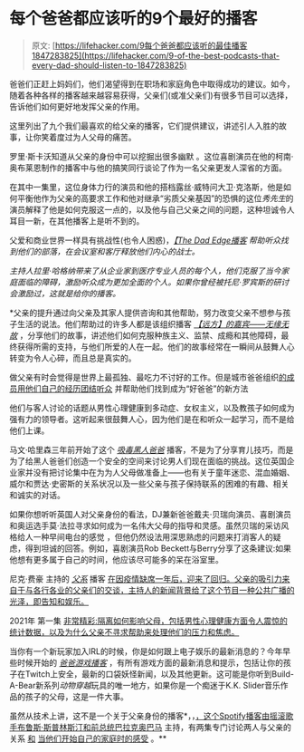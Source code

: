 # 每个爸爸都应该听的9个最好的播客

> 原文: [https://lifehacker.com/9每个爸爸都应该听的最佳播客1847283825](https://lifehacker.com/9-of-the-best-podcasts-that-every-dad-should-listen-to-1847283825)

爸爸们正赶上妈妈们，他们渴望得到在职场和家庭角色中取得成功的建议。如今，随着各种各样的播客越来越容易获得，父亲们(或准父亲们)有很多节目可以选择，告诉他们如何更好地发挥父亲的作用。

这里列出了九个我们最喜欢的给父亲的播客，它们提供建议，讲述引人入胜的故事，让你笑着度过为人父母的痛苦。

罗里·斯卡沃知道从父亲的身份中可以挖掘出很多幽默 。这位喜剧演员在他的柯南·奥布莱恩制作的播客中与他的搞笑同行谈论了作为一名父亲更发人深省的方面。

在其中一集里，这位身体力行的演员和他的搭档露丝·威特问大卫·克洛斯，他是如何平衡他作为父亲的高要求工作和他对继承“劣质父亲基因”的恐惧的这位*秀先生*的演员解释了他是如何克服这一点的，以及他与自己父亲之间的问题，这种坦诚令人耳目一新，在其他播客上是听不到的。

父爱和商业世界一样具有挑战性(也令人困惑)，*[*【The Dad Edge播客*](https://podcasts.apple.com/us/podcast/the-dad-edge-podcast-formerly-the-good-dad-project-podcast/id986223478) 帮助听众找到他们的部落，在会议室和客厅释放他们内心的战士。*

*主持人拉里·哈格纳带来了从企业家到医疗专业人员的每个人，他们克服了当今家庭面临的障碍，激励听众成为更加全面的个人。如果你曾经被托尼·罗宾斯的研讨会激励过，这就是给你的播客。*

 *父亲的提升通过向父亲及其家人提供咨询和其他帮助，努力改变父亲不想参与孩子生活的说法。他们帮助过的许多人都是该组织播客 [*【远方】的嘉宾——无缘无故*](https://podcasts.apple.com/us/podcast/afar-absent-for-a-reason/id1522749449) ，分享他们的故事，讲述他们如何克服种族主义、监禁、成瘾和其他障碍，最终获得所需的支持，与他们所爱的人在一起。他们的故事经常在一瞬间从鼓舞人心转变为令人心碎，而且总是真实的。

做父亲有时会觉得是世界上最孤独、最吃力不讨好的工作。但是城市爸爸组织[的成员用他们自己的经历团结听众](https://podcasts.apple.com/us/podcast/the-modern-dads-podcast/id639300938) 并帮助他们找到成为“好爸爸”的新方法

他们与客人讨论的话题从男性心理健康到多动症、女权主义，以及教孩子如何成为强有力的领导者。这听起来很鼓舞人心，因为他们是在和听众一起学习，而不是给他们上课。

马文·哈里森三年前开始了这个 [*吸毒黑人爸爸*](https://podcasts.apple.com/us/podcast/dope-black-dads-podcast/id1531924169) 播客，不是为了分享育儿技巧，而是为了给黑人爸爸们创造一个安全的空间来讨论男人们现在面临的挑战。这位英国企业家并没有把讨论集中在为为人父母做准备上——也有关于童年迷恋、混血婚姻、威尔和贾达·史密斯的关系状况以及一些父亲与孩子保持联系的困难的有趣、相关和诚实的对话。

如果你想听听英国人对父亲身份的看法，DJ兼新爸爸戴夫·贝瑞向演员、喜剧演员和奥运选手莫·法拉寻求如何成为一名伟大父母的指导和灵感。虽然贝瑞的采访风格给人一种早间电台的感觉 ，但他仍然设法用深思熟虑的问题来打消客人的疑虑，得到坦诚的回答。例如，喜剧演员Rob Beckett与Berry分享了这条建议:如果他想有更多属于自己的时间，他应该尽可能多的呆在浴室里。

尼克·费豪 主持的 [*父系*](https://podcasts.apple.com/us/podcast/paternal/id1287596190) 播客 [在因疫情缺席一年后，迎来了回归。父亲的吸引力来自于与各行各业的父亲们的交谈，主持人的新闻背景给了这个节目一种公共广播的光泽，即告知和娱乐。](https://lifehacker.com/im-paternal-host-nick-firchau-and-this-is-how-i-parent-1828620035)

2021年 第一集 [非常精彩:隔离如何影响父母，包括男性心理健康方面令人震惊的统计数据，以及为什么父亲不寻求帮助来处理他们的压力和焦虑。](https://podcasts.apple.com/us/podcast/40-dr-michael-addis-the-isolation-of-modern-men/id1287596190?i=1000528072600)

当你有一个新玩家加入IRL的时候，你是如何跟上电子娱乐的最新消息的？今年早些时候开始的 [*爸爸游戏播客*](https://podcasts.apple.com/us/podcast/animal-crossing-joins-build-a-bear-and-1987-tmnt-returns/id1550333093?i=1000512628610) ，有所有游戏方面的最新消息和提示，包括让你的孩子在Twitch上安全，最新的口袋妖怪新闻，以及其他更新。这可能是你听到Build-A-Bear新系列*动物穿越*玩具的唯一地方，如果你是一个痴迷于K.K. Slider音乐作品的孩子的父母，这是一件大事。

虽然从技术上讲，这不是一个关于父亲身份的播客*，，[，这个Spotify播客由摇滚歌手布鲁斯·斯普林斯汀和前总统巴拉克奥巴马](https://podcasts.apple.com/us/podcast/renegades-born-in-the-usa/id1562920267) 主持，有两集专门讨论两人与父亲的关系 [和](https://podcasts.apple.com/us/podcast/relationships-with-our-fathers-masculinity/id1562920267?i=1000522889146) [当他们开始自己的家庭时的感受](https://podcasts.apple.com/us/podcast/fatherhood/id1562920267?i=1000523628905) 。**